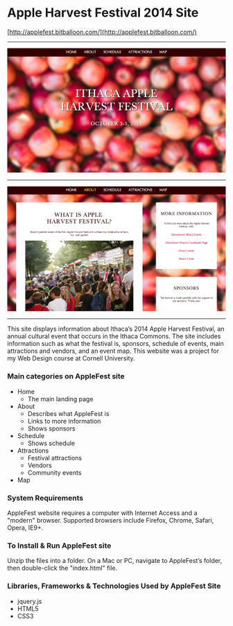 Apple Harvest Festival 2014 Site
=====
[http://applefest.bitballoon.com/](http://applefest.bitballoon.com/)
- - - - -
![screenshot1](https://raw.githubusercontent.com/michellehn/AppleFest/master/images/screenshots/screenshot1.png)
- - - - -
![screenshot2](https://raw.githubusercontent.com/michellehn/AppleFest/master/images/screenshots/screenshot2.png)
- - - - -

This site displays information about Ithaca’s 2014 Apple Harvest Festival, an annual cultural event that occurs in the Ithaca Commons. The site includes information such as what the festival is, sponsors, schedule of events, main attractions and vendors, and an event map. This website was a project for my Web Design course at Cornell University.


### Main categories on AppleFest site
- Home
  * The main landing page
- About
  * Describes what AppleFest is
  * Links to more information
  * Shows sponsors
- Schedule
  * Shows schedule
- Attractions
  * Festival attractions
  * Vendors
  * Community events
- Map


### System Requirements
AppleFest website requires a computer with Internet Access and a
"modern" browser.  Supported browsers include Firefox, Chrome, Safari,
Opera, IE9+.


### To Install & Run AppleFest site
Unzip the files into a folder.  On a Mac or PC, navigate to
AppleFest’s folder, then double-click the "index.html" file.


### Libraries, Frameworks & Technologies Used by AppleFest Site
- jquery.js
- HTML5
- CSS3
